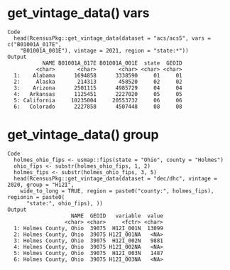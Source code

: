 # get_vintage_data() vars

    Code
      head(RcensusPkg::get_vintage_data(dataset = "acs/acs5", vars = c("B01001A_017E",
        "B01001A_001E"), vintage = 2021, region = "state:*"))
    Output
               NAME B01001A_017E B01001A_001E  state  GEOID
             <char>       <char>       <char> <char> <char>
      1:    Alabama      1694858      3338590     01     01
      2:     Alaska       214313       458520     02     02
      3:    Arizona      2501115      4985729     04     04
      4:   Arkansas      1125451      2227020     05     05
      5: California     10235004     20553732     06     06
      6:   Colorado      2227858      4507448     08     08

# get_vintage_data() group

    Code
      holmes_ohio_fips <- usmap::fips(state = "Ohio", county = "Holmes")
      ohio_fips <- substr(holmes_ohio_fips, 1, 2)
      holmes_fips <- substr(holmes_ohio_fips, 3, 5)
      head(RcensusPkg::get_vintage_data(dataset = "dec/dhc", vintage = 2020, group = "H12I",
        wide_to_long = TRUE, region = paste0("county:", holmes_fips), regionin = paste0(
          "state:", ohio_fips), ))
    Output
                        NAME  GEOID   variable  value
                      <char> <char>     <fctr> <char>
      1: Holmes County, Ohio  39075  H12I_001N  13099
      2: Holmes County, Ohio  39075 H12I_001NA   <NA>
      3: Holmes County, Ohio  39075  H12I_002N   9881
      4: Holmes County, Ohio  39075 H12I_002NA   <NA>
      5: Holmes County, Ohio  39075  H12I_003N   1487
      6: Holmes County, Ohio  39075 H12I_003NA   <NA>

